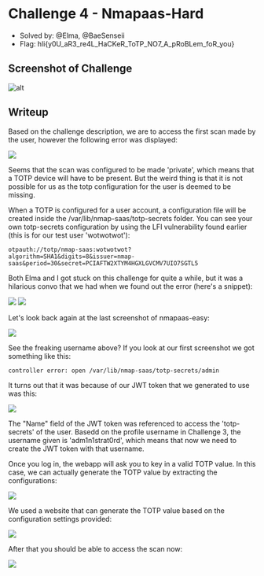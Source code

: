 # Challenge 4 - Nmapaas-Hard
- Solved by: @Elma, @BaeSenseii
- Flag: hli{y0U_aR3_re4L_HaCKeR_ToTP_NO7_A_pRoBLem_foR_you}

## Screenshot of Challenge
![alt](./images/chall-screenshot.png)

## Writeup

Based on the challenge description, we are to access the first scan made by the user, however the following error was displayed:

![](./images/actf2023_c4_1.PNG)

Seems that the scan was configured to be made 'private', which means that a TOTP device will have to be present. But the weird thing is that it is not possible for us as the totp configuration for the user is deemed to be missing.

When a TOTP is configured for a user account, a configuration file will be created inside the /var/lib/nmap-saas/totp-secrets folder. You can see your own totp-secrets configuration by using the LFI vulnerability found earlier (this is for our test user 'wotwotwot'):

```
otpauth://totp/nmap-saas:wotwotwot?algorithm=SHA1&digits=8&issuer=nmap-saas&period=30&secret=PCIAFTW2XTYM4HGXLGVCMV7UIO7SGTL5
```

Both Elma and I got stuck on this challenge for quite a while, but it was a hilarious convo that we had when we found out the error (here's a snippet):

![](./images/actf2023_c4_2a.PNG)
![](./images/actf2023_c4_2b.PNG)

Let's look back again at the last screenshot of nmapaas-easy:

![](../3-nmapaas-easy/images/actf2023_c3_10.PNG)

See the freaking username above? If you look at our first screenshot we got something like this:

```
controller error: open /var/lib/nmap-saas/totp-secrets/admin
```

It turns out that it was because of our JWT token that we generated to use was this:

![](./images/actf2023_c4_3a.PNG)

The "Name" field of the JWT token was referenced to access the 'totp-secrets' of the user. Basedd on the profile username in Challenge 3, the username given is 'adm1n1strat0rd', which means that now we need to create the JWT token with that username.

Once you log in, the webapp will ask you to key in a valid TOTP value. In this case, we can actually generate the TOTP value by extracting the configurations:

![](./images/actf2023_c4_5a.PNG)

We used a website that can generate the TOTP value based on the configuration settings provided:

![](./images/actf2023_c4_6a.PNG)

After that you should be able to access the scan now:

![](./images/actf2023_c4_7.PNG)